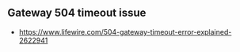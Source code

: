 ## Gateway 504 timeout issue

- https://www.lifewire.com/504-gateway-timeout-error-explained-2622941


